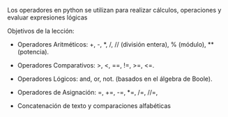 Los operadores en python se utilizan para realizar
cálculos, operaciones y evaluar expresiones lógicas

Objetivos de la lección:

- Operadores Aritméticos: +, -, \*, /, // (división entera), % (módulo), \*\* (potencia).

- Operadores Comparativos: >, <, ==, !=, >=, <=.

- Operadores Lógicos: and, or, not. (basados en el álgebra de Boole).

- Operadores de Asignación: =, +=, -=, \*=, /=, //=,

- Concatenación de texto y comparaciones alfabéticas
